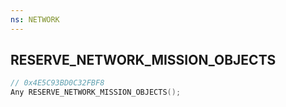 ```yaml
---
ns: NETWORK
---
```

## RESERVE_NETWORK_MISSION_OBJECTS

```c
// 0x4E5C93BD0C32FBF8
Any RESERVE_NETWORK_MISSION_OBJECTS();
```

